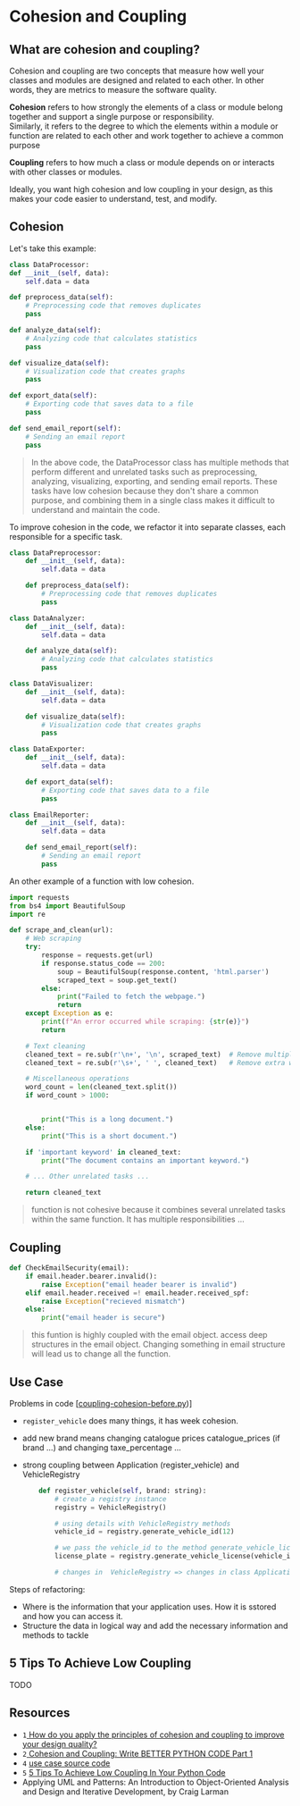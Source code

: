 # Cohesion and Coupling

## What are cohesion and coupling?

Cohesion and coupling are two concepts that measure how well your classes and modules are designed and related to each other. In other words, they are metrics to measure the software quality.

**Cohesion** refers to how strongly the elements of a class or module belong together and support a single purpose or responsibility. <br>Similarly, it refers to the degree to which the elements within a module or function are related to each other and work together to achieve a common purpose


**Coupling** refers to how much a class or module depends on or interacts with other classes or modules.

Ideally, you want high cohesion and low coupling in your design, as this makes your code easier to understand, test, and modify.

## Cohesion

Let's take this example:

``` python
class DataProcessor:
def __init__(self, data):
    self.data = data

def preprocess_data(self):
    # Preprocessing code that removes duplicates
    pass

def analyze_data(self):
    # Analyzing code that calculates statistics
    pass

def visualize_data(self):
    # Visualization code that creates graphs
    pass

def export_data(self):
    # Exporting code that saves data to a file
    pass

def send_email_report(self):
    # Sending an email report
    pass
```

> In the above code, the DataProcessor class has multiple methods that perform different and unrelated tasks such as preprocessing, analyzing, visualizing, exporting, and sending email reports. These tasks have low cohesion because they don't share a common purpose, and combining them in a single class makes it difficult to understand and maintain the code.

To improve cohesion in the code, we refactor it into separate classes, each responsible for a specific task.

``` python
class DataPreprocessor:
    def __init__(self, data):
        self.data = data

    def preprocess_data(self):
        # Preprocessing code that removes duplicates
        pass

class DataAnalyzer:
    def __init__(self, data):
        self.data = data

    def analyze_data(self):
        # Analyzing code that calculates statistics
        pass

class DataVisualizer:
    def __init__(self, data):
        self.data = data

    def visualize_data(self):
        # Visualization code that creates graphs
        pass

class DataExporter:
    def __init__(self, data):
        self.data = data

    def export_data(self):
        # Exporting code that saves data to a file
        pass

class EmailReporter:
    def __init__(self, data):
        self.data = data

    def send_email_report(self):
        # Sending an email report
        pass
```

An other example of a function with low cohesion.

``` python
import requests
from bs4 import BeautifulSoup
import re

def scrape_and_clean(url):
    # Web scraping
    try:
        response = requests.get(url)
        if response.status_code == 200:
            soup = BeautifulSoup(response.content, 'html.parser')
            scraped_text = soup.get_text()
        else:
            print("Failed to fetch the webpage.")
            return
    except Exception as e:
        print(f"An error occurred while scraping: {str(e)}")
        return

    # Text cleaning
    cleaned_text = re.sub(r'\n+', '\n', scraped_text)  # Remove multiple newlines
    cleaned_text = re.sub(r'\s+', ' ', cleaned_text)   # Remove extra whitespace

    # Miscellaneous operations
    word_count = len(cleaned_text.split())
    if word_count > 1000:


        print("This is a long document.")
    else:
        print("This is a short document.")

    if 'important keyword' in cleaned_text:
        print("The document contains an important keyword.")

    # ... Other unrelated tasks ...

    return cleaned_text
```

> function is not cohesive because it combines several unrelated tasks within the same function. It has multiple responsibilities ...

## Coupling

``` python
def CheckEmailSecurity(email):
    if email.header.bearer.invalid():
        raise Exception("email header bearer is invalid")
    elif email.header.received =! email.header.received_spf:
        raise Exception("recieved mismatch")
    else:
        print("email header is secure")
```

> this funtion is highly coupled with the email object. access deep structures in the email object. Changing something in email structure will lead us to change all the function.

## Use Case

Problems in code [[coupling-cohesion-before.py](./code/coupling-cohesion-before.py))]

* `register_vehicle` does many things, it has week cohesion.
* add new brand means changing catalogue prices catalogue_prices (if brand ...) and changing taxe_percentage ...
* strong coupling between Application (register_vehicle) and VehicleRegistry

    ``` python
        def register_vehicle(self, brand: string):
            # create a registry instance
            registry = VehicleRegistry()

            # using details with VehicleRegistry methods
            vehicle_id = registry.generate_vehicle_id(12)

            # we pass the vehicle_id to the method generate_vehicle_license of VehicleRegistry
            license_plate = registry.generate_vehicle_license(vehicle_id)

            # changes in  VehicleRegistry => changes in class Application
    ```

Steps of refactoring:
* Where is the information that your application uses. How it is sstored and how you can access it.
* Structure the data in logical way and add the necessary information and methods to tackle

## 5 Tips To Achieve Low Coupling
TODO

## Resources

* `1`[ How do you apply the principles of cohesion and coupling to improve your design quality?](https://www.linkedin.com/advice/0/how-do-you-apply-principles-cohesion-coupling)
* `2`[ Cohesion and Coupling: Write BETTER PYTHON CODE Part 1](https://www.youtube.com/watch?v=eiDyK_ofPPM)
* `4` [use case source code](https://github.com/ArjanCodes/betterpython/tree/main/1%20-%20coupling%20and%20cohesion)
* `5` [5 Tips To Achieve Low Coupling In Your Python Code](https://www.youtube.com/watch?v=qR4-PBLUZNw&ab_channel=ArjanCodes)
* Applying UML and Patterns: An Introduction to Object-Oriented Analysis and Design and Iterative Development, by Craig Larman
